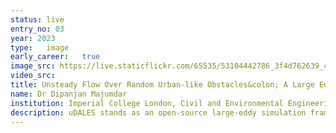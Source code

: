 ```yaml
---
status: live
entry_no: 03
year: 2023
type:   image 
early_career:   true
image_src: https://live.staticflickr.com/65535/53104442786_3f4d762639_c_d.jpg
video_src: 
title: Unsteady Flow Over Random Urban-like Obstacles&colon; A Large Eddy Simulation using uDALES 2.0 Codebase
name: Dr Dipanjan Majumdar
institution: Imperial College London, Civil and Environmental Engineering Department
description: uDALES stands as an open-source large-eddy simulation framework, specifically designed to tackle unsteady flows within the built environment. It is capable of simulating airflow, sensible and latent heat transfer, and pollutant dispersion within the urban atmospheric boundary layer. The simulation framework adopts the immersed boundary method to resolve buildings, supplemented with wall functions to account for surface shear stresses and heat fluxes. Additionally, a three-dimensional surface energy balance model establishes a two-way coupling, accommodating both man-made and vegetative materials. To achieve optimal performance, uDALES utilizes two dimensional domain decomposition, facilitating parallelization and resource utilization on supercomputers like ARCHER2 for exascale computing. The presented figure was generated while validating the latest version uDALES 2.0 against a classical study by Xie et al. (2008) on flow over random urban-like obstacles. It showcases the instantaneous stream-wise velocity contour at a spanwise plane intersecting the tallest building within the simulated domain.
---
```

